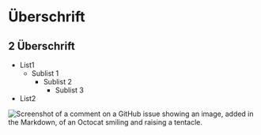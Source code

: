 # Überschrift

## 2 Überschrift

- List1
    - Sublist 1
        - Sublist 2
            - Sublist 3
- List2

![Screenshot of a comment on a GitHub issue showing an image, added in the Markdown, of an Octocat smiling and raising a tentacle.](https://myoctocat.com/assets/images/base-octocat.svg)
